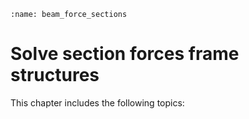 ```{index} Section forces; frame
:name: beam_force_sections
```
# Solve section forces frame structures

This chapter includes the following topics:

```{tableofcontents}
```